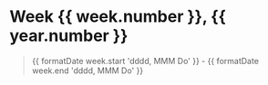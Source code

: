# Week {{ week.number }}, {{ year.number }}
> {{ formatDate week.start 'dddd, MMM Do' }} - {{ formatDate week.end 'dddd, MMM Do' }}
